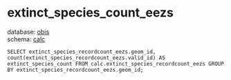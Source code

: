 # extinct_species_count_eezs
database: [obis](../)  
schema: [calc](calc)  

    SELECT extinct_species_recordcount_eezs.geom_id, count(extinct_species_recordcount_eezs.valid_id) AS extinct_species_count FROM calc.extinct_species_recordcount_eezs GROUP BY extinct_species_recordcount_eezs.geom_id;